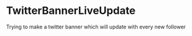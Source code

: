 # TwitterBannerLiveUpdate
Trying to make a twitter banner which will update with every new follower
